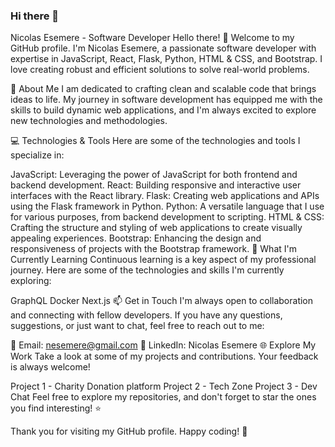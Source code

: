### Hi there 👋

Nicolas Esemere - Software Developer
Hello there! 👋 Welcome to my GitHub profile. I'm Nicolas Esemere, a passionate software developer with expertise in JavaScript, React, Flask, Python, HTML & CSS, and Bootstrap. I love creating robust and efficient solutions to solve real-world problems.

🚀 About Me
I am dedicated to crafting clean and scalable code that brings ideas to life. My journey in software development has equipped me with the skills to build dynamic web applications, and I'm always excited to explore new technologies and methodologies.

💻 Technologies & Tools
Here are some of the technologies and tools I specialize in:

JavaScript: Leveraging the power of JavaScript for both frontend and backend development.
React: Building responsive and interactive user interfaces with the React library.
Flask: Creating web applications and APIs using the Flask framework in Python.
Python: A versatile language that I use for various purposes, from backend development to scripting.
HTML & CSS: Crafting the structure and styling of web applications to create visually appealing experiences.
Bootstrap: Enhancing the design and responsiveness of projects with the Bootstrap framework.
🌱 What I'm Currently Learning
Continuous learning is a key aspect of my professional journey. Here are some of the technologies and skills I'm currently exploring:

 GraphQL
 Docker
 Next.js
📫 Get in Touch
I'm always open to collaboration and connecting with fellow developers. If you have any questions, suggestions, or just want to chat, feel free to reach out to me:

📧 Email: nesemere@gmail.com
💼 LinkedIn: Nicolas Esemere
🌐 Explore My Work
Take a look at some of my projects and contributions. Your feedback is always welcome!

Project 1 - Charity Donation platform
Project 2 - Tech Zone
Project 3 - Dev Chat
Feel free to explore my repositories, and don't forget to star the ones you find interesting! ⭐️

Thank you for visiting my GitHub profile. Happy coding! 🚀
